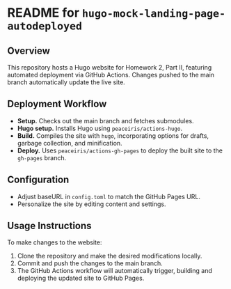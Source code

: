 # README for `hugo-mock-landing-page-autodeployed`
## Overview

This repository hosts a Hugo website for Homework 2, Part II, featuring automated deployment via GitHub Actions. Changes pushed to the main branch automatically update the live site.

## Deployment Workflow

- **Setup.** Checks out the main branch and fetches submodules.
- **Hugo setup.** Installs Hugo using `peaceiris/actions-hugo`.
- **Build.** Compiles the site with `hugo`, incorporating options for drafts, garbage collection, and minification.
- **Deploy.** Uses `peaceiris/actions-gh-pages` to deploy the built site to the `gh-pages` branch.

## Configuration
- Adjust baseURL in `config.toml` to match the GitHub Pages URL.
- Personalize the site by editing content and settings.

## Usage Instructions

To make changes to the website:
1. Clone the repository and make the desired modifications locally.
2. Commit and push the changes to the main branch.
3. The GitHub Actions workflow will automatically trigger, building and deploying the updated site to GitHub Pages.
